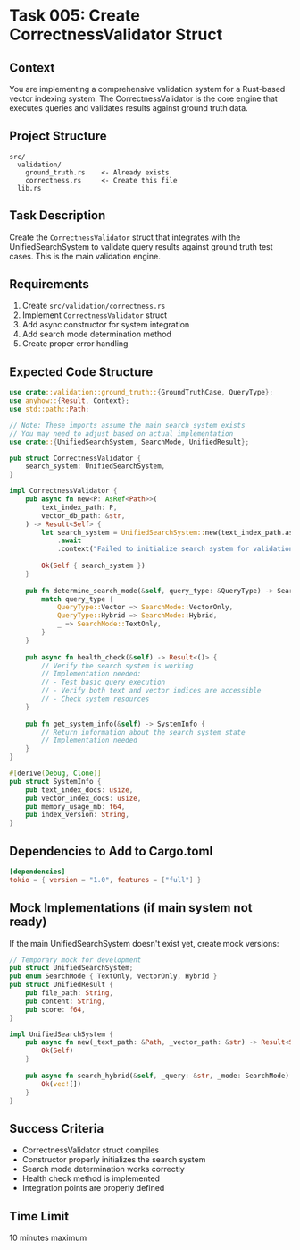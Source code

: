 # Task 005: Create CorrectnessValidator Struct

## Context
You are implementing a comprehensive validation system for a Rust-based vector indexing system. The CorrectnessValidator is the core engine that executes queries and validates results against ground truth data.

## Project Structure
```
src/
  validation/
    ground_truth.rs    <- Already exists
    correctness.rs     <- Create this file
  lib.rs
```

## Task Description
Create the `CorrectnessValidator` struct that integrates with the UnifiedSearchSystem to validate query results against ground truth test cases. This is the main validation engine.

## Requirements
1. Create `src/validation/correctness.rs`
2. Implement `CorrectnessValidator` struct
3. Add async constructor for system integration
4. Add search mode determination method
5. Create proper error handling

## Expected Code Structure
```rust
use crate::validation::ground_truth::{GroundTruthCase, QueryType};
use anyhow::{Result, Context};
use std::path::Path;

// Note: These imports assume the main search system exists
// You may need to adjust based on actual implementation
use crate::{UnifiedSearchSystem, SearchMode, UnifiedResult};

pub struct CorrectnessValidator {
    search_system: UnifiedSearchSystem,
}

impl CorrectnessValidator {
    pub async fn new<P: AsRef<Path>>(
        text_index_path: P,
        vector_db_path: &str,
    ) -> Result<Self> {
        let search_system = UnifiedSearchSystem::new(text_index_path.as_ref(), vector_db_path)
            .await
            .context("Failed to initialize search system for validation")?;
        
        Ok(Self { search_system })
    }
    
    pub fn determine_search_mode(&self, query_type: &QueryType) -> SearchMode {
        match query_type {
            QueryType::Vector => SearchMode::VectorOnly,
            QueryType::Hybrid => SearchMode::Hybrid,
            _ => SearchMode::TextOnly,
        }
    }
    
    pub async fn health_check(&self) -> Result<()> {
        // Verify the search system is working
        // Implementation needed:
        // - Test basic query execution
        // - Verify both text and vector indices are accessible
        // - Check system resources
    }
    
    pub fn get_system_info(&self) -> SystemInfo {
        // Return information about the search system state
        // Implementation needed
    }
}

#[derive(Debug, Clone)]
pub struct SystemInfo {
    pub text_index_docs: usize,
    pub vector_index_docs: usize,
    pub memory_usage_mb: f64,
    pub index_version: String,
}
```

## Dependencies to Add to Cargo.toml
```toml
[dependencies]
tokio = { version = "1.0", features = ["full"] }
```

## Mock Implementations (if main system not ready)
If the main UnifiedSearchSystem doesn't exist yet, create mock versions:
```rust
// Temporary mock for development
pub struct UnifiedSearchSystem;
pub enum SearchMode { TextOnly, VectorOnly, Hybrid }
pub struct UnifiedResult {
    pub file_path: String,
    pub content: String,
    pub score: f64,
}

impl UnifiedSearchSystem {
    pub async fn new(_text_path: &Path, _vector_path: &str) -> Result<Self> {
        Ok(Self)
    }
    
    pub async fn search_hybrid(&self, _query: &str, _mode: SearchMode) -> Result<Vec<UnifiedResult>> {
        Ok(vec![])
    }
}
```

## Success Criteria
- CorrectnessValidator struct compiles
- Constructor properly initializes the search system
- Search mode determination works correctly
- Health check method is implemented
- Integration points are properly defined

## Time Limit
10 minutes maximum